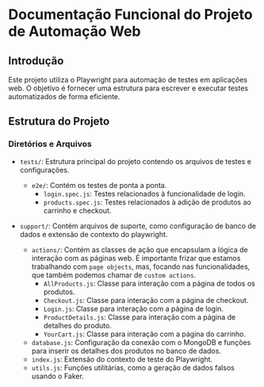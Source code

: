 # Documentação Funcional do Projeto de Automação Web

## Introdução

Este projeto utiliza o Playwright para automação de testes em aplicações web. O objetivo é fornecer uma estrutura para escrever e executar testes automatizados de forma eficiente.

## Estrutura do Projeto

### Diretórios e Arquivos

- `tests/`: Estrutura principal do projeto contendo os arquivos de testes e configurações.
    - `e2e/`: Contém os testes de ponta a ponta.
        - `login.spec.js`: Testes relacionados à funcionalidade de login.
        - `products.spec.js`: Testes relacionados à adição de produtos ao carrinho e checkout.

- `support/`: Contém arquivos de suporte, como configuração de banco de dados e extensão de contexto do playwright.
    - `actions/`: Contém as classes de ação que encapsulam a lógica de interação com as páginas web. É importante frizar que estamos trabalhando com `page objects`, mas, focando nas funcionalidades, que também podemos chamar de `custom actions`.
        - `AllProducts.js`: Classe para interação com a página de todos os produtos.
        - `Checkout.js`: Classe para interação com a página de checkout.
        - `Login.js`: Classe para interação com a página de login.
        - `ProductDetails.js`: Classe para interação com a página de detalhes do produto.
        - `YourCart.js`: Classe para interação com a página do carrinho.
    - `database.js`: Configuração da conexão com o MongoDB e funções para inserir os detalhes dos produtos no banco de dados.
    - `index.js`: Extensão do contexto de teste do Playwright.
    - `utils.js`: Funções utilitárias, como a geração de dados falsos usando o Faker.